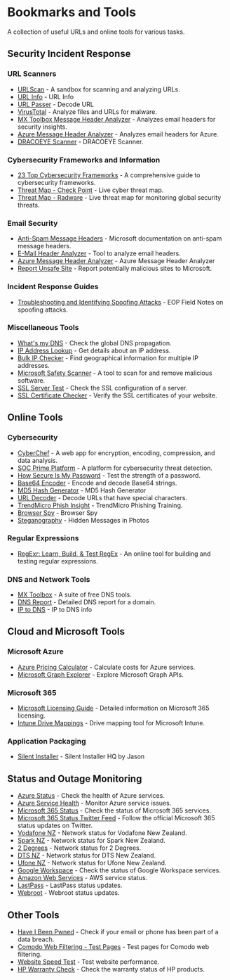 # Bookmarks and Tools

A collection of useful URLs and online tools for various tasks.

## Security Incident Response

### URL Scanners
- [URLScan](https://urlscan.io/) - A sandbox for scanning and analyzing URLs.
- [URL Info](https://www.gaijin.at/en/tools/website-info) - URL Info
- [URL Passer](https://www.gaijin.at/en/tools/url-parser) - Decode URL
- [VirusTotal](https://www.virustotal.com/) - Analyze files and URLs for malware.
- [MX Toolbox Message Header Analyzer](https://mxtoolbox.com/EmailHeaders.aspx) - Analyzes email headers for security insights.
- [Azure Message Header Analyzer](https://mha.azurewebsites.net/) - Analyzes email headers for Azure.
- [DRACOEYE Scanner](https://dracoeye.com/search) - DRACOEYE Scanner.

### Cybersecurity Frameworks and Information
- [23 Top Cybersecurity Frameworks](https://cyberexperts.com/cybersecurity-frameworks/) - A comprehensive guide to cybersecurity frameworks.
- [Threat Map - Check Point](https://threatmap.checkpoint.com/) - Live cyber threat map.
- [Threat Map - Radware](https://livethreatmap.radware.com/) - Live threat map for monitoring global security threats.

### Email Security
- [Anti-Spam Message Headers](https://docs.microsoft.com/en-nz/office365/SecurityCompliance/anti-spam-message-headers) - Microsoft documentation on anti-spam message headers.
- [E-Mail Header Analyzer](https://www.gaijin.at/en/tools/e-mail-header-analyzer#result) - Tool to analyze email headers.
- [Azure Message Header Analyzer](https://mha.azurewebsites.net/) - Azure Message Header Analyzer
- [Report Unsafe Site](https://www.microsoft.com/en-us/wdsi/support/report-unsafe-site) - Report potentially malicious sites to Microsoft.

### Incident Response Guides
- [Troubleshooting and Identifying Spoofing Attacks](https://blogs.technet.microsoft.com/eopfieldnotes/2015/12/23/troubleshooting-and-identifying-spoofing-attacks/) - EOP Field Notes on spoofing attacks.

### Miscellaneous Tools
- [What's my DNS](https://www.whatsmydns.net/) - Check the global DNS propagation.
- [IP Address Lookup](https://whatismyipaddress.com/ip-lookup) - Get details about an IP address.
- [Bulk IP Checker](https://www.bulkseotools.com/bulk-ip-to-location.php) - Find geographical information for multiple IP addresses.
- [Microsoft Safety Scanner](https://docs.microsoft.com/en-us/windows/security/threat-protection/intelligence/safety-scanner-download) - A tool to scan for and remove malicious software.
- [SSL Server Test](https://www.ssllabs.com/ssltest/) - Check the SSL configuration of a server.
- [SSL Certificate Checker](https://www.digicert.com/help/) - Verify the SSL certificates of your website.

## Online Tools

### Cybersecurity
- [CyberChef](https://gchq.github.io/CyberChef/) - A web app for encryption, encoding, compression, and data analysis.
- [SOC Prime Platform](https://tdm.socprime.com/) - A platform for cybersecurity threat detection.
- [How Secure Is My Password](https://www.security.org/how-secure-is-my-password/) - Test the strength of a password.
- [Base64 Encoder](https://www.base64encode.org/) - Encode and decode Base64 strings.
- [MD5 Hash Generator](https://passwordsgenerator.net/md5-hash-generator/) - MD5 Hash Generator
- [URL Decoder](https://www.urldecoder.org/) - Decode URLs that have special characters.
- [TrendMicro Phish Insight](https://cloud.phishinsight.trendmicro.com/) - TrendMicro Phishing Training.
- [Browser Spy](https://www.gaijin.at/en/tools/browser-spy) - Browser Spy
- [Steganography](https://stylesuxx.github.io/steganography/) - Hidden Messages in Photos

### Regular Expressions
- [RegExr: Learn, Build, & Test RegEx](https://regexr.com/) - An online tool for building and testing regular expressions.

### DNS and Network Tools
- [MX Toolbox](https://mxtoolbox.com/SuperTool.aspx) - A suite of free DNS tools.
- [DNS Report](https://intodns.com/) - Detailed DNS report for a domain.
- [IP to DNS](https://www.gaijin.at/en/tools/dns-lookup) - IP to DNS info

## Cloud and Microsoft Tools

### Microsoft Azure
- [Azure Pricing Calculator](https://azure.microsoft.com/en-us/pricing/calculator/) - Calculate costs for Azure services.
- [Microsoft Graph Explorer](https://developer.microsoft.com/en-us/graph/graph-explorer) - Explore Microsoft Graph APIs.

### Microsoft 365
- [Microsoft Licensing Guide](https://m365maps.com/) - Detailed information on Microsoft 365 licensing.
- [Intune Drive Mappings](http://intunedrivemapping.azurewebsites.net/drivemapping) - Drive mapping tool for Microsoft Intune.

### Application Packaging
- [Silent Installer](https://silentinstallhq.com/) - Silent Installer HQ by Jason

## Status and Outage Monitoring
- [Azure Status](https://status.azure.com/en-us/status) - Check the health of Azure services.
- [Azure Service Health](https://portal.azure.com/#blade/Microsoft_Azure_Health/AzureHealthBrowseBlade/serviceIssues) - Monitor Azure service issues.
- [Microsoft 365 Status](https://status.office.com/) - Check the status of Microsoft 365 services.
- [Microsoft 365 Status Twitter Feed](https://twitter.com/MSFT365Status) - Follow the official Microsoft 365 status updates on Twitter.
- [Vodafone NZ](https://www.vodafone.co.nz/help/network-status/#landlineandbroadband) - Network status for Vodafone New Zealand.
- [Spark NZ](https://www.spark.co.nz/outages/) - Network status for Spark New Zealand.
- [2 Degrees](https://www.2degrees.nz/network-status/) - Network status for 2 Degrees.
- [DTS NZ](https://dtsanz.com/category/network-status/) - Network status for DTS New Zealand.
- [Ufone NZ](https://status.as134220.net/) - Network status for Ufone New Zealand.
- [Google Workspace](https://www.google.com/appsstatus) - Check the status of Google Workspace services.
- [Amazon Web Services](https://status.aws.amazon.com/) - AWS service status.
- [LastPass](https://status.lastpass.com/) - LastPass status updates.
- [Webroot](https://status.webroot.com/) - Webroot status updates.

## Other Tools
- [Have I Been Pwned](https://haveibeenpwned.com/) - Check if your email or phone has been part of a data breach.
- [Comodo Web Filtering - Test Pages](https://cwf.comodo.com/test-pages.php) - Test pages for Comodo web filtering.
- [Website Speed Test](https://tools.pingdom.com/) - Test website performance.
- [HP Warranty Check](https://support.hp.com/us-en/checkwarranty) - Check the warranty status of HP products.
